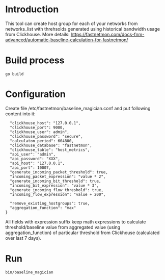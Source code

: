# Introduction

This tool can create host group for each of your networks from networks_list with threhsolds generated using historical bandwidth usage from Clickhouse. More details: https://fastnetmon.com/docs-fnm-advanced/automatic-baseline-calculation-for-fastnetmon/

# Build process

```go build```

# Configuration

Create file /etc/fastnetmon/baseline_magician.conf and put following content into it:

```{
  "clickhouse_host": "127.0.0.1",
  "clickhouse_port": 9000, 
  "clickhouse_user": admin",
  "clickhouse_password": "secure",
  "calculaton_period": 604800,
  "clickhouse_database": "fastnetmon",
  "clickhouse_table": "host_metrics",
  "api_user": "admin",
  "api_password": "XXX",
  "api_host": "127.0.0.1",
  "api_port": 10007,
  "generate_incoming_packet_threshold": true,
  "incoming_packet_expression": "value * 2",
  "generate_incoming_bit_threshold": true,
  "incoming_bit_expression": "value * 3",
  "generate_incoming_flow_threshold": true,
  "incoming_flow_expression": "value + 200",
  
  "remove_existing_hostgroups": true,
  "aggregation_function": "max"
}
```

All fields with expression suffix keep math expressions to calculate threshold/baseline value from aggregated value (using aggregation_function) of particular threshold from Clickhouse (calculated over last 7 days).

# Run

```
bin/baseline_magician
```


